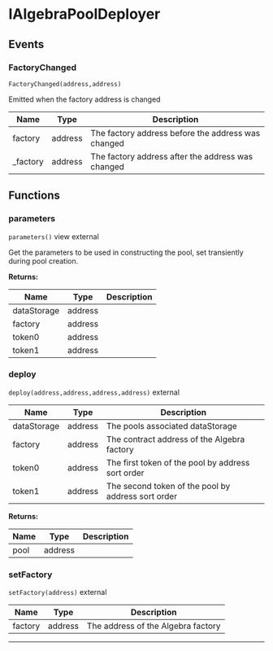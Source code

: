 

# IAlgebraPoolDeployer


## Events
### FactoryChanged


`FactoryChanged(address,address)`  

Emitted when the factory address is changed



| Name | Type | Description |
| ---- | ---- | ----------- |
| factory | address | The factory address before the address was changed |
| _factory | address | The factory address after the address was changed |




## Functions
### parameters


`parameters()` view external

Get the parameters to be used in constructing the pool, set transiently during pool creation.




**Returns:**

| Name | Type | Description |
| ---- | ---- | ----------- |
| dataStorage | address |  |
| factory | address |  |
| token0 | address |  |
| token1 | address |  |

### deploy


`deploy(address,address,address,address)`  external





| Name | Type | Description |
| ---- | ---- | ----------- |
| dataStorage | address | The pools associated dataStorage |
| factory | address | The contract address of the Algebra factory |
| token0 | address | The first token of the pool by address sort order |
| token1 | address | The second token of the pool by address sort order |

**Returns:**

| Name | Type | Description |
| ---- | ---- | ----------- |
| pool | address |  |

### setFactory


`setFactory(address)`  external





| Name | Type | Description |
| ---- | ---- | ----------- |
| factory | address | The address of the Algebra factory |




---


